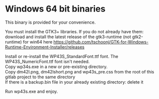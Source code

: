 # Windows 64 bit binaries  
This binary is provided for your convenience.  

You must install the GTK3+ libraries. If you do not already have them: download and install the latest release of the gtk3-runtime (not gtk2-runtime) for win64 here https://github.com/tschoonj/GTK-for-Windows-Runtime-Environment-Installer/releases

Install or re-install the WP43S_StandardFont.ttf font. The WP43S_NumericFont.ttf font isn't needed.  
Copy wp34s.exe in a new or pre-existing directory.  
Copy dm42l.png, dm42lshort.png and wp43s_pre.css from the root of this gitlab project to the same directory  
If there is a backup.bin file in your already existing directory: delete it  

Run wp43s.exe and enjoy.
